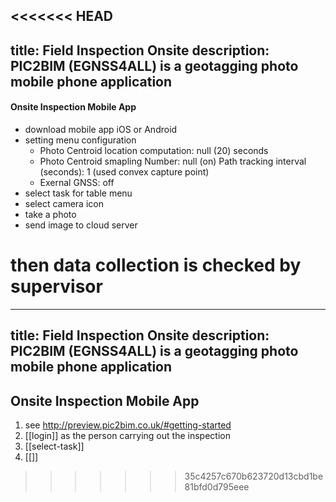 <<<<<<< HEAD
---
title: Field Inspection Onsite
description: PIC2BIM (EGNSS4ALL) is a geotagging photo mobile phone application
---

#### Onsite Inspection Mobile App
* download mobile app iOS or Android
* setting menu configuration
    * Photo Centroid location computation: null (20) seconds
    * Photo Centroid smapling Number: null (on) Path tracking interval (seconds): 1 (used convex capture point) 
    * Exernal GNSS: off
* select task for table menu
* select camera icon
* take a photo
* send image to cloud server

then data collection is checked by supervisor
=======
---
title: Field Inspection Onsite
description: PIC2BIM (EGNSS4ALL) is a geotagging photo mobile phone application
---

## Onsite Inspection Mobile App
1. see http://preview.pic2bim.co.uk/#getting-started 
2. [[login]] as the person carrying out the inspection
3. [[select-task]] 
4. [[]]
>>>>>>> 35c4257c670b623720d13cbd1be81bfd0d795eee
